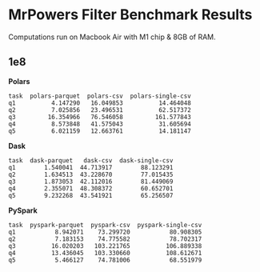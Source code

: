 # MrPowers Filter Benchmark Results

Computations run on Macbook Air with M1 chip & 8GB of RAM.

## 1e8

**Polars**

```
task  polars-parquet  polars-csv  polars-single-csv
q1          4.147290   16.049853          14.464048
q2          7.025856   23.496531          62.517372
q3         16.354966   76.546058         161.577843
q4          8.573848   41.575043          31.605694
q5          6.021159   12.663761          14.181147
```

**Dask**

```
task  dask-parquet   dask-csv  dask-single-csv
q1        1.540041  44.713917        88.123291
q2        1.634513  43.228670        77.015435
q3        1.873053  42.112016        81.449069
q4        2.355071  48.308372        60.652701
q5        9.232268  43.541921        65.256507
```

**PySpark**

```
task  pyspark-parquet  pyspark-csv  pyspark-single-csv
q1           8.942071    73.299720           80.908305
q2           7.183153    74.775582           78.702317
q3          16.020203   103.221765          106.889338
q4          13.436045   103.330660          108.612671
q5           5.466127    74.781006           68.551979
```


